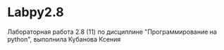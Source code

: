 # Labpy2.8
Лабораторная работа 2.8 (11) по дисциплине "Программирование на python", выполнила Кубанова Ксения
